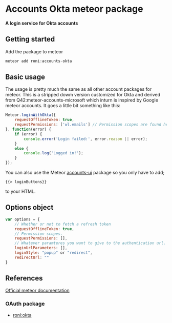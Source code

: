 # Accounts Okta meteor package
__A login service for Okta accounts__

## Getting started

Add the package to meteor
```javascript
meteor add roni:accounts-okta
```

## Basic usage

The usage is pretty much the same as all other account packages for meteor. This is a stripped dowm version customized for Okta and derived from Q42:meteor-accounts-microsoft which inturn is inspired by Google meteor accounts.
It goes a little bit something like this:
```javascript
Meteor.loginWithOkta({
    requestOfflineToken: true,
    requestPermissions: ['wl.emails'] // Permission scopes are found here: https://msdn.okta.com/en-us/library/hh243648.aspx
}, function(error) {
    if (error) {
        console.error('Login failed:', error.reason || error);
    }
    else {
        console.log('Logged in!');
    }
});
```

You can also use the Meteor [accounts-ui](https://atmospherejs.com/meteor/accounts-ui) package so you only have to add;
```
{{> loginButtons}}
```
to your HTML.

## Options object
```javascript
var options = {
    // Whether or not to fetch a refresh token
    requestOfflineToken: true,
    // Permission scopes. 
    requestPermissions: [], 
    // Whatever paramteres you want to give to the authentication url. 
    loginUrlParameters: [], 
    loginStyle: "popup" or "redirect",
    redirectUrl: ""
}
```

## References

[Official meteor documentation](http://docs.meteor.com/#/full/meteor_loginwithexternalservice)

### OAuth package

* [roni:okta](https://github.com/rohundhar/meteor-okta)

